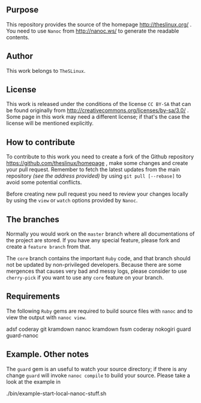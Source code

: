 ## Purpose

This repository provides the source of the homepage http://theslinux.org/ .
You need to use `Nanoc` from http://nanoc.ws/ to generate the readable
contents.

## Author

This work belongs to `TheSLinux`.

## License

This work is released under the conditions of the license `CC BY-SA`
that can be found originally from
 http://creativecommons.org/licenses/by-sa/3.0/ .
Some page in this work may need a different license; if that's the case
the license will be mentioned explicitly.

## How to contribute

To contribute to this work you need to create a fork of the Github
repository https://github.com/theslinux/homepage , make some changes
and create your pull request. Remember to fetch the latest updates
from the main repository _(see the address provided)_ by using
`git pull [--rebase]` to avoid some potential conflicts.

Before creating new pull request you need to review your changes locally
by using the `view` or `watch` options provided by `Nanoc`.

## The branches

Normally you would work on the `master` branch where all documentations
of the project are stored. If you have any special feature, please fork
and create a `feature branch` from that.

The `core` branch contains the important `Ruby` code, and that branch
should not be updated by non-privileged developers. Because there are
some mergences that causes very bad and messy logs, please consider to
use `cherry-pick` if you want to use any `core` feature on your branch.

## Requirements

The following `Ruby` gems are required to build source files with `nanoc`
and to view the output with `nanoc view`.

   adsf
   coderay
   git
   kramdown
   nanoc
   kramdown
   fssm
   coderay
   nokogiri
   guard
   guard-nanoc

## Example. Other notes

The `guard` gem is an useful to watch your source directory; if there is
any change `guard` will invoke `nanoc compile` to build your source.
Please take a look at the example in

   ./bin/example-start-local-nanoc-stuff.sh
